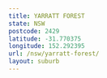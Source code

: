 ```yaml
---
title: YARRATT FOREST
state: NSW
postcode: 2429
latitude: -31.770375
longitude: 152.292395
url: /nsw/yarratt-forest/
layout: suburb
---
```

